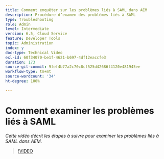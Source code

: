 ```yaml
---
title: Comment enquêter sur les problèmes liés à SAML dans AEM
description: Procédure d’examen des problèmes liés à SAML
type: Troubleshooting
role: Admin
level: Intermediate
version: 6.5, Cloud Service
feature: Developer Tools
topic: Administration
index: y
doc-type: Technical Video
exl-id: 60f34070-be1f-4621-b697-4df12eaccfe3
duration: 173
source-git-commit: 9fef4b77a2c70c8cf525d42686f4120e481945ee
workflow-type: tm+mt
source-wordcount: '34'
ht-degree: 100%

---
```


# Comment examiner les problèmes liés à SAML

*Cette vidéo décrit les étapes à suivre pour examiner les problèmes liés à SAML dans AEM.*

>[!VIDEO](https://video.tv.adobe.com/v/335466?quality=12&learn=on)

